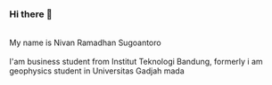 ### Hi there 👋
<br>My name is Nivan Ramadhan Sugoantoro</br>
<br>I'am business student from Institut Teknologi Bandung, formerly i am geophysics student in Universitas Gadjah mada</br>

<!--
**nivanrs/nivanrs** is a ✨ _special_ ✨ repository because its `README.md` (this file) appears on your GitHub profile.

Here are some ideas to get you started:

- 🔭 I’m currently working on ...
- 🌱 I’m currently learning ...
- 👯 I’m looking to collaborate on ...
- 🤔 I’m looking for help with ...
- 💬 Ask me about ...
- 📫 How to reach me: ...
- 😄 Pronouns: ...
- ⚡ Fun fact: ...
-->
